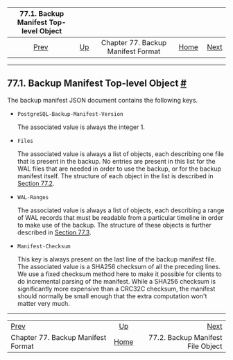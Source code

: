 <!--?xml version="1.0" encoding="UTF-8" standalone="no"?-->

|                   77.1. Backup Manifest Top-level Object                  |                                                                        |                                    |                                                       |                                                                         |
| :-----------------------------------------------------------------------: | :--------------------------------------------------------------------- | :--------------------------------: | ----------------------------------------------------: | ----------------------------------------------------------------------: |
| [Prev](backup-manifest-format.html "Chapter 77. Backup Manifest Format")  | [Up](backup-manifest-format.html "Chapter 77. Backup Manifest Format") | Chapter 77. Backup Manifest Format | [Home](index.html "PostgreSQL 17devel Documentation") |  [Next](backup-manifest-files.html "77.2. Backup Manifest File Object") |

***

## 77.1. Backup Manifest Top-level Object [#](#BACKUP-MANIFEST-TOPLEVEL)

The backup manifest JSON document contains the following keys.

*   `PostgreSQL-Backup-Manifest-Version`

    The associated value is always the integer 1.

*   `Files`

    The associated value is always a list of objects, each describing one file that is present in the backup. No entries are present in this list for the WAL files that are needed in order to use the backup, or for the backup manifest itself. The structure of each object in the list is described in [Section 77.2](backup-manifest-files.html "77.2. Backup Manifest File Object").

*   `WAL-Ranges`

    The associated value is always a list of objects, each describing a range of WAL records that must be readable from a particular timeline in order to make use of the backup. The structure of these objects is further described in [Section 77.3](backup-manifest-wal-ranges.html "77.3. Backup Manifest WAL Range Object").

*   `Manifest-Checksum`

    This key is always present on the last line of the backup manifest file. The associated value is a SHA256 checksum of all the preceding lines. We use a fixed checksum method here to make it possible for clients to do incremental parsing of the manifest. While a SHA256 checksum is significantly more expensive than a CRC32C checksum, the manifest should normally be small enough that the extra computation won't matter very much.

***

|                                                                           |                                                                        |                                                                         |
| :------------------------------------------------------------------------ | :--------------------------------------------------------------------: | ----------------------------------------------------------------------: |
| [Prev](backup-manifest-format.html "Chapter 77. Backup Manifest Format")  | [Up](backup-manifest-format.html "Chapter 77. Backup Manifest Format") |  [Next](backup-manifest-files.html "77.2. Backup Manifest File Object") |
| Chapter 77. Backup Manifest Format                                        |          [Home](index.html "PostgreSQL 17devel Documentation")         |                                       77.2. Backup Manifest File Object |

